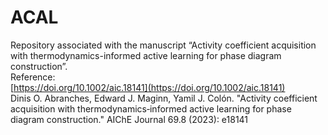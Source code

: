 # ACAL

Repository associated with the manuscript “Activity coefficient acquisition with thermodynamics-informed active learning for phase diagram construction”. <br />
Reference: <br />
[https://doi.org/10.1002/aic.18141](https://doi.org/10.1002/aic.18141) <br />
Dinis O. Abranches, Edward J. Maginn, Yamil J. Colón. "Activity coefficient acquisition with thermodynamics‐informed active learning for phase diagram construction." AIChE Journal 69.8 (2023): e18141
